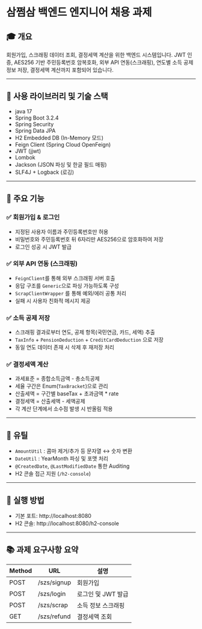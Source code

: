 # 삼쩜삼 백엔드 엔지니어 채용 과제 

## 🎓 개요
회원가입, 스크래핑 데이터 조회, 결정세액 계산을 위한 백엔드 시스템입니다. JWT 인증, AES256 기반 주민등록번호 암복호화, 외부 API 연동(스크래핑), 연도별 소득 공제 정보 저장, 결정세액 계산까지 포함되어 있습니다.

---

## 🔨 사용 라이브러리 및 기술 스택
- java 17
- Spring Boot 3.2.4
- Spring Security
- Spring Data JPA
- H2 Embedded DB (In-Memory 모드)
- Feign Client (Spring Cloud OpenFeign)
- JWT (jjwt)
- Lombok
- Jackson (JSON 파싱 및 한글 필드 매핑)
- SLF4J + Logback (로깅)

---

## 📌 주요 기능

### ✅ 회원가입 & 로그인
- 지정된 사용자 이름과 주민등록번호만 허용
- 비밀번호와 주민등록번호 뒤 6자리만 AES256으로 암호화하여 저장
- 로그인 성공 시 JWT 발급

### ✅ 외부 API 연동 (스크래핑)
- `FeignClient`를 통해 외부 스크래핑 서버 호출
- 응답 구조를 `Generic`으로 파싱 가능하도록 구성
- `ScrapClientWrapper` 를 통해 예외/에러 공통 처리
- 실패 시 사용자 친화적 메시지 제공

### ✅ 소득 공제 저장
- 스크래핑 결과로부터 연도, 공제 항목(국민연금, 카드, 세액) 추출
- `TaxInfo` + `PensionDeduction` + `CreditCardDeduction` 으로 저장
- 동일 연도 데이터 존재 시 삭제 후 재저장 처리

### ✅ 결정세액 계산
- 과세표준 = 종합소득금액 - 총소득공제
- 세율 구간은 Enum(`TaxBracket`)으로 관리
- 산출세액 = 구간별 baseTax + 초과금액 * rate
- 결정세액 = 산출세액 - 세액공제
- 각 계산 단계에서 소수점 발생 시 반올림 적용

---

## 🧪 유틸
- `AmountUtil` : 콤마 제거/추가 등 문자열 ↔ 숫자 변환
- `DateUtil` : YearMonth 파싱 및 포맷 처리
- `@CreatedDate`, `@LastModifiedDate` 통한 Auditing
- H2 콘솔 접근 지원 (`/h2-console`)

---

## 🚀 실행 방법

- 기본 포트: http://localhost:8080
- H2 콘솔: http://localhost:8080/h2-console

---

## 📚 과제 요구사항 요약
| Method | URL            | 설명                     |
|--------|----------------|--------------------------|
| POST   | /szs/signup    | 회원가입                |
| POST   | /szs/login     | 로그인 및 JWT 발급       |
| POST   | /szs/scrap     | 소득 정보 스크래핑       |
| GET    | /szs/refund    | 결정세액 조회            |

